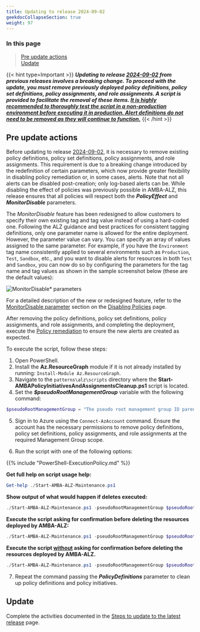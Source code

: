 ```yaml
---
title: Updating to release 2024-09-02
geekdocCollapseSection: true
weight: 97
---
```


### In this page

> [Pre update actions](#pre-update-actions) </br>
> [Update](#update) </br>

{{< hint type=Important >}}
***Updating to release [2024-09-02](../../../Overview/Whats-New#2024-09-02) from previous releases involves a breaking change. To proceed with the update, you must remove previously deployed policy definitions, policy set definitions, policy assignments, and role assignments. A script is provided to facilitate the removal of these items. <ins>***It is highly recommended to thoroughly test the script in a non-production environment before executing it in production. Alert definitions do not need to be removed as they will continue to function.***</ins>***
{{< /hint >}}

## Pre update actions

Before updating to release [2024-09-02](../../../Overview/Whats-New#2024-09-02), it is necessary to remove existing policy definitions, policy set definitions, policy assignments, and role assignments. This requirement is due to a breaking change introduced by the redefinition of certain parameters, which now provide greater flexibility in disabling policy remediation or, in some cases, alerts. Note that not all alerts can be disabled post-creation; only log-based alerts can be. While disabling the effect of policies was previously possible in AMBA-ALZ, this release ensures that all policies will respect both the ***PolicyEffect*** and ***MonitorDisable*** parameters.

The *MonitorDisable* feature has been redesigned to allow customers to specify their own existing tag and tag value instead of using a hard-coded one. Following the ALZ guidance and best practices for consistent tagging definitions, only one parameter name is allowed for the entire deployment. However, the parameter value can vary. You can specify an array of values assigned to the same parameter. For example, if you have the `Environment` tag name consistently applied to several environments such as `Production`, `Test`, `Sandbox`, etc., and you want to disable alerts for resources in both `Test` and `Sandbox`, you can now do so by configuring the parameters for the tag name and tag values as shown in the sample screenshot below (these are the default values):

![MonitorDisable* parameters](../../../media/MonitorDisableParams.png)

For a detailed description of the new or redesigned feature, refer to the [MonitorDisable parameter](../../Disabling-Policies#monitordisable-parameter) section on the [Disabling Policies](../../Disabling-Policies) page.

After removing the policy definitions, policy set definitions, policy assignments, and role assignments, and completing the deployment, execute the [Policy remediation](../../deploy/Remediate-Policies) to ensure the new alerts are created as expected.

To execute the script, follow these steps:

1. Open PowerShell.
2. Install the **Az.ResourceGraph** module if it is not already installed by running: `Install-Module Az.ResourceGraph`.
3. Navigate to the `patterns\alz\scripts` directory where the **Start-AMBAPolicyInitiativesAndAssignmentsCleanup.ps1** script is located.
4. Set the ***$pseudoRootManagementGroup*** variable with the following command:

  ```powershell
  $pseudoRootManagementGroup = "The pseudo root management group ID parenting the identity, management and connectivity management groups"
  ```

5. Sign in to Azure using the `Connect-AzAccount` command. Ensure the account has the necessary permissions to remove policy definitions, policy set definitions, policy assignments, and role assignments at the required Management Group scope.

6. Run the script with one of the following options:

  {{% include "PowerShell-ExecutionPolicy.md" %}}

  **Get full help on script usage help:**

   ```powershell
   Get-help ./Start-AMBA-ALZ-Maintenance.ps1
   ```

   **Show output of what would happen if deletes executed:**

   ```powershell
   ./Start-AMBA-ALZ-Maintenance.ps1 -pseudoRootManagementGroup $pseudoRootManagementGroup -cleanItems PolicyAssignments -WhatIf
   ```

   **Execute the script asking for confirmation before deleting the resources deployed by AMBA-ALZ:**

   ```powershell
   ./Start-AMBA-ALZ-Maintenance.ps1 -pseudoRootManagementGroup $pseudoRootManagementGroup -cleanItems PolicyAssignments
   ```

   **Execute the script <ins>without</ins> asking for confirmation before deleting the resources deployed by AMBA-ALZ.**

   ```powershell
   ./Start-AMBA-ALZ-Maintenance.ps1 -pseudoRootManagementGroup $pseudoRootManagementGroup -cleanItems PolicyAssignments -Confirm:$false
   ```

7. Repeat the command passing the **_PolicyDefinitions_** parameter to clean up policy definitions and policy initiatives.

## Update

Complete the activities documented in the [Steps to update to the latest release](../#steps-to-update-to-the-latest-release) page.
